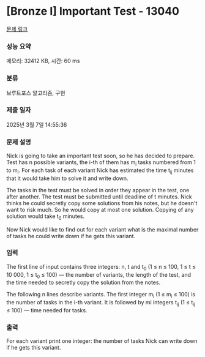 # [Bronze I] Important Test - 13040 

[문제 링크](https://www.acmicpc.net/problem/13040) 

### 성능 요약

메모리: 32412 KB, 시간: 60 ms

### 분류

브루트포스 알고리즘, 구현

### 제출 일자

2025년 3월 7일 14:55:36

### 문제 설명

<p>Nick is going to take an important test soon, so he has decided to prepare. Test has n possible variants, the i-th of them has m<sub>i</sub> tasks numbered from 1 to m<sub>i</sub>. For each task of each variant Nick has estimated the time t<sub>ij</sub> minutes that it would take him to solve it and write down.</p>

<p>The tasks in the test must be solved in order they appear in the test, one after another. The test must be submitted until deadline of t minutes. Nick thinks he could secretly copy some solutions from his notes, but he doesn't want to risk much. So he would copy at most one solution. Copying of any solution would take t<sub>0</sub> minutes.</p>

<p>Now Nick would like to find out for each variant what is the maximal number of tasks he could write down if he gets this variant.</p>

### 입력 

 <p>The first line of input contains three integers: n, t and t<sub>0</sub> (1 ≤ n ≤ 100, 1 ≤ t ≤ 10 000, 1 ≤ t<sub>0</sub> ≤ 100) — the number of variants, the length of the test, and the time needed to secretly copy the solution from the notes.</p>

<p>The following n lines describe variants. The first integer m<sub>i</sub> (1 ≤ m<sub>i</sub> ≤ 100) is the number of tasks in the i-th variant. It is followed by mi integers t<sub>ij</sub> (1 ≤ t<sub>ij</sub> ≤ 100) — time needed for tasks.</p>

### 출력 

 <p>For each variant print one integer: the number of tasks Nick can write down if he gets this variant.</p>

<p> </p>

